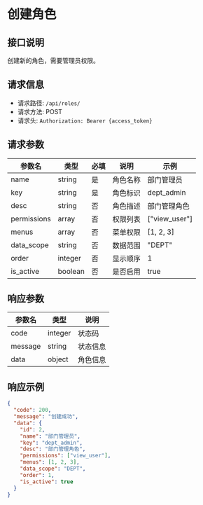 # 创建角色

## 接口说明

创建新的角色，需要管理员权限。

## 请求信息

- 请求路径: `/api/roles/`
- 请求方法: POST
- 请求头: `Authorization: Bearer {access_token}`

## 请求参数

| 参数名      | 类型    | 必填 | 说明     | 示例          |
| ----------- | ------- | ---- | -------- | ------------- |
| name        | string  | 是   | 角色名称 | 部门管理员    |
| key         | string  | 是   | 角色标识 | dept_admin    |
| desc        | string  | 否   | 角色描述 | 部门管理角色  |
| permissions | array   | 否   | 权限列表 | ["view_user"] |
| menus       | array   | 否   | 菜单权限 | [1, 2, 3]     |
| data_scope  | string  | 否   | 数据范围 | "DEPT"        |
| order       | integer | 否   | 显示顺序 | 1             |
| is_active   | boolean | 否   | 是否启用 | true          |

## 响应参数

| 参数名  | 类型    | 说明     |
| ------- | ------- | -------- |
| code    | integer | 状态码   |
| message | string  | 状态信息 |
| data    | object  | 角色信息 |

## 响应示例

```json
{
  "code": 200,
  "message": "创建成功",
  "data": {
    "id": 2,
    "name": "部门管理员",
    "key": "dept_admin",
    "desc": "部门管理角色",
    "permissions": ["view_user"],
    "menus": [1, 2, 3],
    "data_scope": "DEPT",
    "order": 1,
    "is_active": true
  }
}
```
